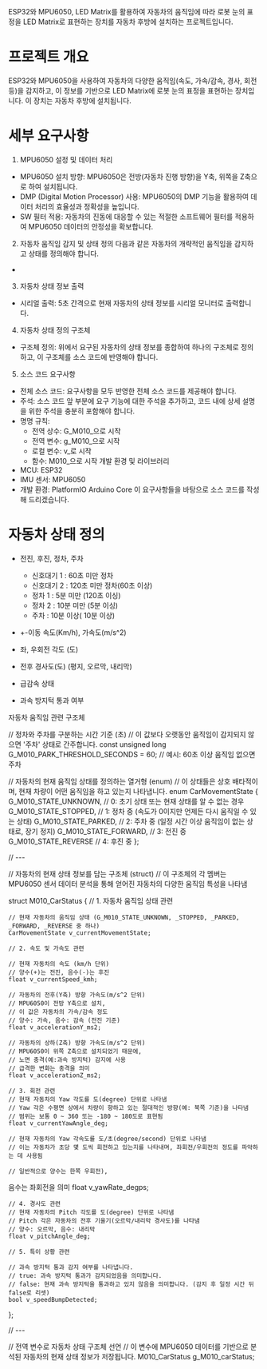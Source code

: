 
ESP32와 MPU6050, LED Matrix를 활용하여 
자동차의 움직임에 따라 
로봇 눈의 표정을 LED Matrix로 표현하는 장치를 
자동차 후방에 설치하는 프로젝트입니다.

# 프로젝트 개요
ESP32와 MPU6050을 사용하여 
자동차의 다양한 움직임(속도, 가속/감속, 경사, 회전 등)을 감지하고, 
이 정보를 기반으로 LED Matrix에 
로봇 눈의 표정을 표현하는 장치입니다. 
이 장치는 자동차 후방에 설치됩니다.

# 세부 요구사항
1. MPU6050 설정 및 데이터 처리
 * MPU6050 설치 방향: MPU6050은 전방(자동차 진행 방향)을 Y축, 위쪽을 Z축으로 하여 설치됩니다.
 * DMP (Digital Motion Processor) 사용: MPU6050의 DMP 기능을 활용하여 데이터 처리의 효율성과 정확성을 높입니다.
 * SW 필터 적용: 자동차의 진동에 대응할 수 있는 적절한 소프트웨어 필터를 적용하여 MPU6050 데이터의 안정성을 확보합니다.
2. 자동차 움직임 감지 및 상태 정의
다음과 같은 자동차의 개략적인 움직임을 감지하고 상태를 정의해야 합니다.
 *  
3. 자동차 상태 정보 출력
 * 시리얼 출력: 5초 간격으로 현재 자동차의 상태 정보를 시리얼 모니터로 출력합니다.
4. 자동차 상태 정의 구조체
 * 구조체 정의: 위에서 요구된 자동차의 상태 정보를 종합하여 하나의 구조체로 정의하고, 이 구조체를 소스 코드에 반영해야 합니다.
5. 소스 코드 요구사항
 * 전체 소스 코드: 요구사항을 모두 반영한 전체 소스 코드를 제공해야 합니다.
 * 주석: 소스 코드 앞 부분에 요구 기능에 대한 주석을 추가하고, 코드 내에 상세 설명을 위한 주석을 충분히 포함해야 합니다.
 * 명명 규칙:
   * 전역 상수: G_M010_으로 시작
   * 전역 변수: g_M010_으로 시작
   * 로컬 변수: v_로 시작
   * 함수: M010_으로 시작
개발 환경 및 라이브러리
 * MCU: ESP32
 * IMU 센서: MPU6050
 * 개발 환경: PlatformIO Arduino Core
이 요구사항들을 바탕으로 소스 코드를 작성해 드리겠습니다.




# 자동차 상태 정의

* 전진, 후진, 정차, 주차
  * 신호대기 1 : 60초 미만 정차
  * 신호대기 2 : 120초 미만 정차(60초 이상)
  * 정차 1 : 5분 미만 (120초 이싱)
  * 정차 2 : 10분 미만 (5분 이싱)
  * 주차 : 10분 이상( 10분 이상)
  
* +-이동 속도(Km/h), 가속도(m/s^2)
  
* 좌, 우회전 각도 (도)
* 전후 경사도(도) (평지, 오르막, 내리막)
* 급감속 상태
* 과속 방지턱 통과 여부

자동차 움직임 관련 구조체

// 정차와 주차를 구분하는 시간 기준 (초)
// 이 값보다 오랫동안 움직임이 감지되지 않으면 '주차' 상태로 간주합니다.
const unsigned long G_M010_PARK_THRESHOLD_SECONDS = 60; // 예시: 60초 이상 움직임 없으면 주차

// 자동차의 현재 움직임 상태를 정의하는 열거형 (enum)
// 이 상태들은 상호 배타적이며, 현재 차량이 어떤 움직임을 하고 있는지 나타냅니다.
enum CarMovementState {
    G_M010_STATE_UNKNOWN,   // 0: 초기 상태 또는 현재 상태를 알 수 없는 경우
    G_M010_STATE_STOPPED,   // 1: 정차 중 (속도가 0이지만 언제든 다시 움직일 수 있는 상태)
    G_M010_STATE_PARKED,    // 2: 주차 중 (일정 시간 이상 움직임이 없는 상태로, 장기 정지)
    G_M010_STATE_FORWARD,   // 3: 전진 중
    G_M010_STATE_REVERSE    // 4: 후진 중
};

// ---

// 자동차의 현재 상태 정보를 담는 구조체 (struct)
// 이 구조체의 각 멤버는 MPU6050 센서 데이터 분석을 통해 얻어진 자동차의 다양한 움직임 특성을 나타냄

struct M010_CarStatus {
    // 1. 자동차 움직임 상태 관련

    // 현재 자동차의 움직임 상태 (G_M010_STATE_UNKNOWN, _STOPPED, _PARKED, _FORWARD, _REVERSE 중 하나)
    CarMovementState v_currentMovementState;

    // 2. 속도 및 가속도 관련

    // 현재 자동차의 속도 (km/h 단위)
    // 양수(+)는 전진, 음수(-)는 후진
    float v_currentSpeed_kmh;

    // 자동차의 전후(Y축) 방향 가속도(m/s^2 단위)
    // MPU6050이 전방 Y축으로 설치, 
    // 이 값은 자동차의 가속/감속 정도
    // 양수: 가속, 음수: 감속 (전진 기준)
    float v_accelerationY_ms2;

    // 자동차의 상하(Z축) 방향 가속도(m/s^2 단위)
    // MPU6050이 위쪽 Z축으로 설치되었기 때문에,
    // 노면 충격(예:과속 방지턱) 감지에 사용
    // 급격한 변화는 충격을 의미
    float v_accelerationZ_ms2;

    // 3. 회전 관련
    // 현재 자동차의 Yaw 각도를 도(degree) 단위로 나타냄
    // Yaw 각은 수평면 상에서 차량이 향하고 있는 절대적인 방향(예: 북쪽 기준)을 나타냄
    // 범위는 보통 0 ~ 360 또는 -180 ~ 180도로 표현됨
    float v_currentYawAngle_deg;

    // 현재 자동차의 Yaw 각속도를 도/초(degree/second) 단위로 나타냄
    // 이는 자동차가 초당 몇 도씩 회전하고 있는지를 나타내며, 좌회전/우회전의 정도를 파악하는 데 사용됨

    // 일반적으로 양수는 한쪽 우회전), 
음수는 좌회전을 의미
    float v_yawRate_degps;

  
    // 4. 경사도 관련
    // 현재 자동차의 Pitch 각도를 도(degree) 단위로 나타냄
    // Pitch 각은 자동차의 전후 기울기(오르막/내리막 경사도)를 나타냄
    // 양수: 오르막, 음수: 내리막 
    float v_pitchAngle_deg;

    // 5. 특이 상황 관련

    // 과속 방지턱 통과 감지 여부를 나타냅니다.
    // true: 과속 방지턱 통과가 감지되었음을 의미합니다.
    // false: 현재 과속 방지턱을 통과하고 있지 않음을 의미합니다. (감지 후 일정 시간 뒤 false로 리셋)
    bool v_speedBumpDetected;
};

// ---

// 전역 변수로 자동차 상태 구조체 선언
// 이 변수에 MPU6050 데이터를 기반으로 분석된 자동차의 현재 상태 정보가 저장됩니다.
M010_CarStatus g_M010_carStatus;

